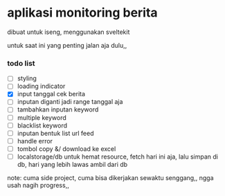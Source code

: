 # aplikasi monitoring berita

dibuat untuk iseng, menggunakan sveltekit

untuk saat ini yang penting jalan aja dulu,,

### todo list

- [ ] styling
- [ ] loading indicator
- [x] input tanggal cek berita
- [ ] inputan diganti jadi range tanggal aja
- [ ] tambahkan inputan keyword
- [ ] multiple keyword
- [ ] blacklist keyword
- [ ] inputan bentuk list url feed
- [ ] handle error
- [ ] tombol copy &/ download ke excel
- [ ] localstorage/db untuk hemat resource, fetch hari ini aja, lalu simpan di db, hari yang lebih lawas ambil dari db

note: cuma side project, cuma bisa dikerjakan sewaktu senggang,, ngga usah nagih progress,,
